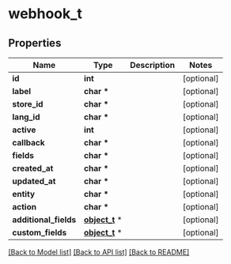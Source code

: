 # webhook_t

## Properties
Name | Type | Description | Notes
------------ | ------------- | ------------- | -------------
**id** | **int** |  | [optional] 
**label** | **char \*** |  | [optional] 
**store_id** | **char \*** |  | [optional] 
**lang_id** | **char \*** |  | [optional] 
**active** | **int** |  | [optional] 
**callback** | **char \*** |  | [optional] 
**fields** | **char \*** |  | [optional] 
**created_at** | **char \*** |  | [optional] 
**updated_at** | **char \*** |  | [optional] 
**entity** | **char \*** |  | [optional] 
**action** | **char \*** |  | [optional] 
**additional_fields** | [**object_t**](.md) \* |  | [optional] 
**custom_fields** | [**object_t**](.md) \* |  | [optional] 

[[Back to Model list]](../README.md#documentation-for-models) [[Back to API list]](../README.md#documentation-for-api-endpoints) [[Back to README]](../README.md)


